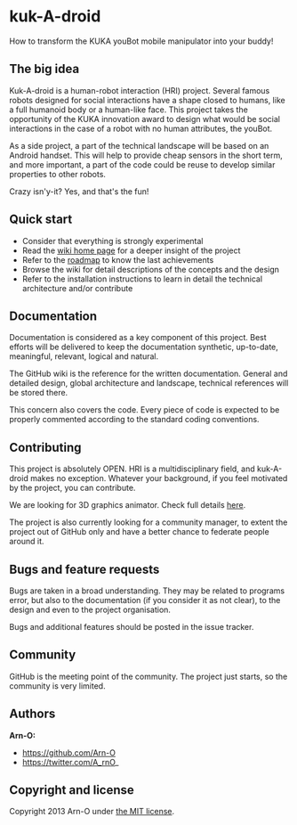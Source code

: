 kuk-A-droid
===========

How to transform the KUKA youBot mobile manipulator into your buddy!

## The big idea

Kuk-A-droid is a human-robot interaction (HRI) project. Several famous robots designed for social interactions have a shape closed to humans, like a full humanoid body or a human-like face. This project takes the opportunity of the KUKA innovation award to design what would be social interactions in the case of a robot with no human attributes, the youBot.

As a side project, a part of the technical landscape will be based on an Android handset. This will help to provide cheap sensors in the short term, and more important, a part of the code could be reuse to develop similar properties to other robots.

Crazy isn'y-it? Yes, and that's the fun!

## Quick start

+ Consider that everything is strongly experimental
+ Read the [wiki home page][1] for a deeper insight of the project
+ Refer to the [roadmap][2] to know the last achievements
+ Browse the wiki for detail descriptions of the concepts and the design
+ Refer to the installation instructions to learn in detail the technical architecture and/or contribute

## Documentation

Documentation is considered as a key component of this project. Best efforts will be delivered to keep the documentation synthetic, up-to-date, meaningful, relevant, logical and natural.

The GitHub wiki is the reference for the written documentation. General and detailed design, global architecture and landscape, technical references will be stored there.

This concern also covers the code. Every piece of code is expected to be properly commented according to the standard coding conventions.

## Contributing

This project is absolutely OPEN. HRI is a multidisciplinary field, and kuk-A-droid makes no exception. Whatever your background, if you feel motivated by the project, you can contribute.

We are looking for 3D graphics animator. Check full details [here][4].

The project is also currently looking for a community manager, to extent the project out of GitHub only and have a better chance to federate people around it.

## Bugs and feature requests

Bugs are taken in a broad understanding. They may be related to programs error, but also to the documentation (if you consider it as not clear), to the design and even to the project organisation.

Bugs and additional features should be posted in the issue tracker.

## Community

GitHub is the meeting point of the community. The project just starts, so the community is very limited.

## Authors

**Arn-O:**
+ https://github.com/Arn-O
+ https://twitter.com/A_rnO_

## Copyright and license

Copyright 2013 Arn-O under [the MIT license][3].

[1]: https://github.com/Arn-O/kuk-A-droid/wiki
[2]: https://github.com/Arn-O/kuk-A-droid/wiki/Roadmap
[3]: https://github.com/Arn-O/kuk-A-droid/blob/master/LICENSE
[4]: https://github.com/Arn-O/kuk-A-droid/wiki/Call-for-contribution:-3D-graphics-animator
